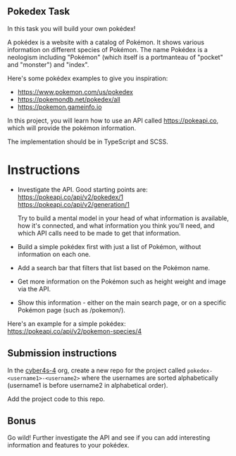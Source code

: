 ## Pokedex Task

In this task you will build your own pokédex!

A pokédex is a website with a catalog of Pokémon. It shows various information on different species of Pokémon. The name Pokédex is a neologism including "Pokémon" (which itself is a portmanteau of "pocket" and "monster") and "index".

Here's some pokédex examples to give you inspiration:
* https://www.pokemon.com/us/pokedex
* https://pokemondb.net/pokedex/all
* https://pokemon.gameinfo.io

In this project, you will learn how to use an API called https://pokeapi.co, which will provide the pokémon information.

The implementation should be in TypeScript and SCSS.


# Instructions
- Investigate the API. Good starting points are:
https://pokeapi.co/api/v2/pokedex/1
https://pokeapi.co/api/v2/generation/1

  Try to build a mental model in your head of what information is available, how it's connected, and what information you think you'll need, and which API calls need to be made to get that information.

- Build a simple pokédex first with just a list of Pokémon, without information on each one.

- Add a search bar that filters that list based on the Pokémon name.

- Get more information on the Pokémon such as height weight and image via the API.

- Show this information - either on the main search page, or on a specific Pokémon page (such as /pokemon/<id>).

Here's an example for a simple pokédex:
https://pokeapi.co/api/v2/pokemon-species/4


## Submission instructions
In the [cyber4s-4](https://github.com/cyber4s-4) org, create a new repo for the project called `pokedex-<username1>-<username2>` where the usernames are sorted alphabetically (username1 is before username2 in alphabetical order).

Add the project code to this repo.


## Bonus

Go wild! Further investigate the API and see if you can add interesting information and features to your pokédex.